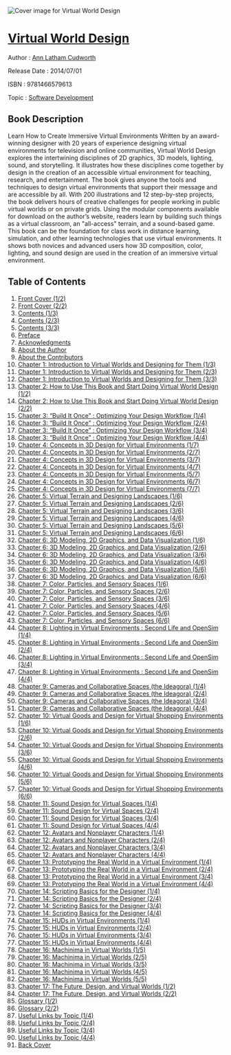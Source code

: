![Cover image for Virtual World Design](https://imgdetail.ebookreading.net/cover/cover/software_development/EB9781466579613.jpg)

[Virtual World Design](https://ebookreading.net/view/book/Virtual+World+Design-EB9781466579613_1.html "Virtual World Design")
====================================================================================================================

Author : [Ann Latham Cudworth](https://ebookreading.net/search/author/Ann+Latham+Cudworth)

Release Date : 2014/07/01

ISBN : 9781466579613

Topic : [Software Development](https://ebookreading.net/search/category/software-development)

Book Description
-----------------

Learn How to Create Immersive Virtual Environments
Written by an award-winning designer with 20 years of experience designing virtual environments for television and online communities, Virtual World Design explores the intertwining disciplines of 2D graphics, 3D models, lighting, sound, and storytelling. It illustrates how these disciplines come together by design in the creation of an accessible virtual environment for teaching, research, and entertainment. The book gives anyone the tools and techniques to design virtual environments that support their message and are accessible by all.
With 200 illustrations and 12 step-by-step projects, the book delivers hours of creative challenges for people working in public virtual worlds or on private grids. Using the modular components available for download on the author’s website, readers learn by building such things as a virtual classroom, an "all-access" terrain, and a sound-based game.
This book can be the foundation for class work in distance learning, simulation, and other learning technologies that use virtual environments. It shows both novices and advanced users how 3D composition, color, lighting, and sound design are used in the creation of an immersive virtual environment.
              
Table of Contents
-----------------

1. [Front Cover (1/2)](https://ebookreading.net/view/book/Virtual+World+Design-EB9781466579613_1.html)
1. [Front Cover (2/2)](https://ebookreading.net/view/book/Virtual+World+Design-EB9781466579613_2.html)
1. [Contents (1/3)](https://ebookreading.net/view/book/Virtual+World+Design-EB9781466579613_3.html)
1. [Contents (2/3)](https://ebookreading.net/view/book/Virtual+World+Design-EB9781466579613_4.html)
1. [Contents (3/3)](https://ebookreading.net/view/book/Virtual+World+Design-EB9781466579613_5.html)
1. [Preface](https://ebookreading.net/view/book/Virtual+World+Design-EB9781466579613_6.html)
1. [Acknowledgments](https://ebookreading.net/view/book/Virtual+World+Design-EB9781466579613_7.html)
1. [About the Author](https://ebookreading.net/view/book/Virtual+World+Design-EB9781466579613_8.html)
1. [About the Contributors](https://ebookreading.net/view/book/Virtual+World+Design-EB9781466579613_9.html)
1. [Chapter 1: Introduction to Virtual Worlds and Designing for Them (1/3)](https://ebookreading.net/view/book/Virtual+World+Design-EB9781466579613_10.html)
1. [Chapter 1: Introduction to Virtual Worlds and Designing for Them (2/3)](https://ebookreading.net/view/book/Virtual+World+Design-EB9781466579613_11.html)
1. [Chapter 1: Introduction to Virtual Worlds and Designing for Them (3/3)](https://ebookreading.net/view/book/Virtual+World+Design-EB9781466579613_12.html)
1. [Chapter 2: How to Use This Book and Start Doing Virtual World Design (1/2)](https://ebookreading.net/view/book/Virtual+World+Design-EB9781466579613_13.html)
1. [Chapter 2: How to Use This Book and Start Doing Virtual World Design (2/2)](https://ebookreading.net/view/book/Virtual+World+Design-EB9781466579613_14.html)
1. [Chapter 3: “Build It Once” : Optimizing Your Design Workflow (1/4)](https://ebookreading.net/view/book/Virtual+World+Design-EB9781466579613_15.html)
1. [Chapter 3: “Build It Once” : Optimizing Your Design Workflow (2/4)](https://ebookreading.net/view/book/Virtual+World+Design-EB9781466579613_16.html)
1. [Chapter 3: “Build It Once” : Optimizing Your Design Workflow (3/4)](https://ebookreading.net/view/book/Virtual+World+Design-EB9781466579613_17.html)
1. [Chapter 3: “Build It Once” : Optimizing Your Design Workflow (4/4)](https://ebookreading.net/view/book/Virtual+World+Design-EB9781466579613_18.html)
1. [Chapter 4: Concepts in 3D Design for Virtual Environments (1/7)](https://ebookreading.net/view/book/Virtual+World+Design-EB9781466579613_19.html)
1. [Chapter 4: Concepts in 3D Design for Virtual Environments (2/7)](https://ebookreading.net/view/book/Virtual+World+Design-EB9781466579613_20.html)
1. [Chapter 4: Concepts in 3D Design for Virtual Environments (3/7)](https://ebookreading.net/view/book/Virtual+World+Design-EB9781466579613_21.html)
1. [Chapter 4: Concepts in 3D Design for Virtual Environments (4/7)](https://ebookreading.net/view/book/Virtual+World+Design-EB9781466579613_22.html)
1. [Chapter 4: Concepts in 3D Design for Virtual Environments (5/7)](https://ebookreading.net/view/book/Virtual+World+Design-EB9781466579613_23.html)
1. [Chapter 4: Concepts in 3D Design for Virtual Environments (6/7)](https://ebookreading.net/view/book/Virtual+World+Design-EB9781466579613_24.html)
1. [Chapter 4: Concepts in 3D Design for Virtual Environments (7/7)](https://ebookreading.net/view/book/Virtual+World+Design-EB9781466579613_25.html)
1. [Chapter 5: Virtual Terrain and Designing Landscapes (1/6)](https://ebookreading.net/view/book/Virtual+World+Design-EB9781466579613_26.html)
1. [Chapter 5: Virtual Terrain and Designing Landscapes (2/6)](https://ebookreading.net/view/book/Virtual+World+Design-EB9781466579613_27.html)
1. [Chapter 5: Virtual Terrain and Designing Landscapes (3/6)](https://ebookreading.net/view/book/Virtual+World+Design-EB9781466579613_28.html)
1. [Chapter 5: Virtual Terrain and Designing Landscapes (4/6)](https://ebookreading.net/view/book/Virtual+World+Design-EB9781466579613_29.html)
1. [Chapter 5: Virtual Terrain and Designing Landscapes (5/6)](https://ebookreading.net/view/book/Virtual+World+Design-EB9781466579613_30.html)
1. [Chapter 5: Virtual Terrain and Designing Landscapes (6/6)](https://ebookreading.net/view/book/Virtual+World+Design-EB9781466579613_31.html)
1. [Chapter 6: 3D Modeling, 2D Graphics, and Data Visualization (1/6)](https://ebookreading.net/view/book/Virtual+World+Design-EB9781466579613_32.html)
1. [Chapter 6: 3D Modeling, 2D Graphics, and Data Visualization (2/6)](https://ebookreading.net/view/book/Virtual+World+Design-EB9781466579613_33.html)
1. [Chapter 6: 3D Modeling, 2D Graphics, and Data Visualization (3/6)](https://ebookreading.net/view/book/Virtual+World+Design-EB9781466579613_34.html)
1. [Chapter 6: 3D Modeling, 2D Graphics, and Data Visualization (4/6)](https://ebookreading.net/view/book/Virtual+World+Design-EB9781466579613_35.html)
1. [Chapter 6: 3D Modeling, 2D Graphics, and Data Visualization (5/6)](https://ebookreading.net/view/book/Virtual+World+Design-EB9781466579613_36.html)
1. [Chapter 6: 3D Modeling, 2D Graphics, and Data Visualization (6/6)](https://ebookreading.net/view/book/Virtual+World+Design-EB9781466579613_37.html)
1. [Chapter 7: Color, Particles, and Sensory Spaces (1/6)](https://ebookreading.net/view/book/Virtual+World+Design-EB9781466579613_38.html)
1. [Chapter 7: Color, Particles, and Sensory Spaces (2/6)](https://ebookreading.net/view/book/Virtual+World+Design-EB9781466579613_39.html)
1. [Chapter 7: Color, Particles, and Sensory Spaces (3/6)](https://ebookreading.net/view/book/Virtual+World+Design-EB9781466579613_40.html)
1. [Chapter 7: Color, Particles, and Sensory Spaces (4/6)](https://ebookreading.net/view/book/Virtual+World+Design-EB9781466579613_41.html)
1. [Chapter 7: Color, Particles, and Sensory Spaces (5/6)](https://ebookreading.net/view/book/Virtual+World+Design-EB9781466579613_42.html)
1. [Chapter 7: Color, Particles, and Sensory Spaces (6/6)](https://ebookreading.net/view/book/Virtual+World+Design-EB9781466579613_43.html)
1. [Chapter 8: Lighting in Virtual Environments : Second Life and OpenSim (1/4)](https://ebookreading.net/view/book/Virtual+World+Design-EB9781466579613_44.html)
1. [Chapter 8: Lighting in Virtual Environments : Second Life and OpenSim (2/4)](https://ebookreading.net/view/book/Virtual+World+Design-EB9781466579613_45.html)
1. [Chapter 8: Lighting in Virtual Environments : Second Life and OpenSim (3/4)](https://ebookreading.net/view/book/Virtual+World+Design-EB9781466579613_46.html)
1. [Chapter 8: Lighting in Virtual Environments : Second Life and OpenSim (4/4)](https://ebookreading.net/view/book/Virtual+World+Design-EB9781466579613_47.html)
1. [Chapter 9: Cameras and Collaborative Spaces (the Ideagora) (1/4)](https://ebookreading.net/view/book/Virtual+World+Design-EB9781466579613_48.html)
1. [Chapter 9: Cameras and Collaborative Spaces (the Ideagora) (2/4)](https://ebookreading.net/view/book/Virtual+World+Design-EB9781466579613_49.html)
1. [Chapter 9: Cameras and Collaborative Spaces (the Ideagora) (3/4)](https://ebookreading.net/view/book/Virtual+World+Design-EB9781466579613_50.html)
1. [Chapter 9: Cameras and Collaborative Spaces (the Ideagora) (4/4)](https://ebookreading.net/view/book/Virtual+World+Design-EB9781466579613_51.html)
1. [Chapter 10: Virtual Goods and Design for Virtual Shopping Environments (1/6)](https://ebookreading.net/view/book/Virtual+World+Design-EB9781466579613_52.html)
1. [Chapter 10: Virtual Goods and Design for Virtual Shopping Environments (2/6)](https://ebookreading.net/view/book/Virtual+World+Design-EB9781466579613_53.html)
1. [Chapter 10: Virtual Goods and Design for Virtual Shopping Environments (3/6)](https://ebookreading.net/view/book/Virtual+World+Design-EB9781466579613_54.html)
1. [Chapter 10: Virtual Goods and Design for Virtual Shopping Environments (4/6)](https://ebookreading.net/view/book/Virtual+World+Design-EB9781466579613_55.html)
1. [Chapter 10: Virtual Goods and Design for Virtual Shopping Environments (5/6)](https://ebookreading.net/view/book/Virtual+World+Design-EB9781466579613_56.html)
1. [Chapter 10: Virtual Goods and Design for Virtual Shopping Environments (6/6)](https://ebookreading.net/view/book/Virtual+World+Design-EB9781466579613_57.html)
1. [Chapter 11: Sound Design for Virtual Spaces (1/4)](https://ebookreading.net/view/book/Virtual+World+Design-EB9781466579613_58.html)
1. [Chapter 11: Sound Design for Virtual Spaces (2/4)](https://ebookreading.net/view/book/Virtual+World+Design-EB9781466579613_59.html)
1. [Chapter 11: Sound Design for Virtual Spaces (3/4)](https://ebookreading.net/view/book/Virtual+World+Design-EB9781466579613_60.html)
1. [Chapter 11: Sound Design for Virtual Spaces (4/4)](https://ebookreading.net/view/book/Virtual+World+Design-EB9781466579613_61.html)
1. [Chapter 12: Avatars and Nonplayer Characters (1/4)](https://ebookreading.net/view/book/Virtual+World+Design-EB9781466579613_62.html)
1. [Chapter 12: Avatars and Nonplayer Characters (2/4)](https://ebookreading.net/view/book/Virtual+World+Design-EB9781466579613_63.html)
1. [Chapter 12: Avatars and Nonplayer Characters (3/4)](https://ebookreading.net/view/book/Virtual+World+Design-EB9781466579613_64.html)
1. [Chapter 12: Avatars and Nonplayer Characters (4/4)](https://ebookreading.net/view/book/Virtual+World+Design-EB9781466579613_65.html)
1. [Chapter 13: Prototyping the Real World in a Virtual Environment (1/4)](https://ebookreading.net/view/book/Virtual+World+Design-EB9781466579613_66.html)
1. [Chapter 13: Prototyping the Real World in a Virtual Environment (2/4)](https://ebookreading.net/view/book/Virtual+World+Design-EB9781466579613_67.html)
1. [Chapter 13: Prototyping the Real World in a Virtual Environment (3/4)](https://ebookreading.net/view/book/Virtual+World+Design-EB9781466579613_68.html)
1. [Chapter 13: Prototyping the Real World in a Virtual Environment (4/4)](https://ebookreading.net/view/book/Virtual+World+Design-EB9781466579613_69.html)
1. [Chapter 14: Scripting Basics for the Designer (1/4)](https://ebookreading.net/view/book/Virtual+World+Design-EB9781466579613_70.html)
1. [Chapter 14: Scripting Basics for the Designer (2/4)](https://ebookreading.net/view/book/Virtual+World+Design-EB9781466579613_71.html)
1. [Chapter 14: Scripting Basics for the Designer (3/4)](https://ebookreading.net/view/book/Virtual+World+Design-EB9781466579613_72.html)
1. [Chapter 14: Scripting Basics for the Designer (4/4)](https://ebookreading.net/view/book/Virtual+World+Design-EB9781466579613_73.html)
1. [Chapter 15: HUDs in Virtual Environments (1/4)](https://ebookreading.net/view/book/Virtual+World+Design-EB9781466579613_74.html)
1. [Chapter 15: HUDs in Virtual Environments (2/4)](https://ebookreading.net/view/book/Virtual+World+Design-EB9781466579613_75.html)
1. [Chapter 15: HUDs in Virtual Environments (3/4)](https://ebookreading.net/view/book/Virtual+World+Design-EB9781466579613_76.html)
1. [Chapter 15: HUDs in Virtual Environments (4/4)](https://ebookreading.net/view/book/Virtual+World+Design-EB9781466579613_77.html)
1. [Chapter 16: Machinima in Virtual Worlds (1/5)](https://ebookreading.net/view/book/Virtual+World+Design-EB9781466579613_78.html)
1. [Chapter 16: Machinima in Virtual Worlds (2/5)](https://ebookreading.net/view/book/Virtual+World+Design-EB9781466579613_79.html)
1. [Chapter 16: Machinima in Virtual Worlds (3/5)](https://ebookreading.net/view/book/Virtual+World+Design-EB9781466579613_80.html)
1. [Chapter 16: Machinima in Virtual Worlds (4/5)](https://ebookreading.net/view/book/Virtual+World+Design-EB9781466579613_81.html)
1. [Chapter 16: Machinima in Virtual Worlds (5/5)](https://ebookreading.net/view/book/Virtual+World+Design-EB9781466579613_82.html)
1. [Chapter 17: The Future, Design, and Virtual Worlds (1/2)](https://ebookreading.net/view/book/Virtual+World+Design-EB9781466579613_83.html)
1. [Chapter 17: The Future, Design, and Virtual Worlds (2/2)](https://ebookreading.net/view/book/Virtual+World+Design-EB9781466579613_84.html)
1. [Glossary (1/2)](https://ebookreading.net/view/book/Virtual+World+Design-EB9781466579613_85.html)
1. [Glossary (2/2)](https://ebookreading.net/view/book/Virtual+World+Design-EB9781466579613_86.html)
1. [Useful Links by Topic (1/4)](https://ebookreading.net/view/book/Virtual+World+Design-EB9781466579613_87.html)
1. [Useful Links by Topic (2/4)](https://ebookreading.net/view/book/Virtual+World+Design-EB9781466579613_88.html)
1. [Useful Links by Topic (3/4)](https://ebookreading.net/view/book/Virtual+World+Design-EB9781466579613_89.html)
1. [Useful Links by Topic (4/4)](https://ebookreading.net/view/book/Virtual+World+Design-EB9781466579613_90.html)
1. [Back Cover](https://ebookreading.net/view/book/Virtual+World+Design-EB9781466579613_91.html)
